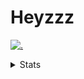 # Heyzzz  

[![.](https://skillicons.dev/icons?i=js,ts,nextjs,nestjs,mongodb)](https://skillicons.dev)  

<details>
<summary>Stats</summary
<!--START_SECTION:waka-->

```txt
TypeScript   3 hrs 48 mins   ████████████▓░░░░░░░░░░░░   51.04 %
JavaScript   2 hrs 19 mins   ███████▓░░░░░░░░░░░░░░░░░   31.22 %
CSS          51 mins         ███░░░░░░░░░░░░░░░░░░░░░░   11.44 %
JSON         26 mins         █▒░░░░░░░░░░░░░░░░░░░░░░░   05.82 %
Batchfile    2 mins          ░░░░░░░░░░░░░░░░░░░░░░░░░   00.48 %
```

<!--END_SECTION:waka-->
</details>
